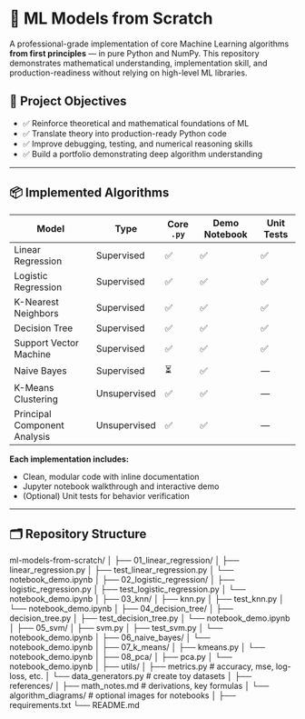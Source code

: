# 🧠 ML Models from Scratch

A professional-grade implementation of core Machine Learning algorithms **from first principles** — in pure Python and NumPy. This repository demonstrates mathematical understanding, implementation skill, and production-readiness without relying on high-level ML libraries.

## 🎯 Project Objectives
- ✅ Reinforce theoretical and mathematical foundations of ML  
- ✅ Translate theory into production-ready Python code  
- ✅ Improve debugging, testing, and numerical reasoning skills  
- ✅ Build a portfolio demonstrating deep algorithm understanding  

---

## 📦 Implemented Algorithms

| Model                  | Type        | Core `.py` | Demo Notebook | Unit Tests |
|------------------------|-------------|------------|---------------|------------|
| Linear Regression      | Supervised  | ✅         | ✅            | ✅         |
| Logistic Regression    | Supervised  | ✅         | ✅            | ✅         |
| K-Nearest Neighbors    | Supervised  | ✅         | ✅            | ✅         |
| Decision Tree          | Supervised  | ✅         | ✅            | ✅         |
| Support Vector Machine | Supervised  | ✅         | ✅            | ✅         |
| Naive Bayes            | Supervised  | ⏳         | ✅            | —          |
| K-Means Clustering     | Unsupervised| ✅         | ✅            | —          |
| Principal Component Analysis | Unsupervised| ✅     | ✅            | —          |

**Each implementation includes:**
- Clean, modular code with inline documentation  
- Jupyter notebook walkthrough and interactive demo  
- (Optional) Unit tests for behavior verification  

---

## 🗂️ Repository Structure
ml-models-from-scratch/
│
├── 01_linear_regression/
│   ├── linear_regression.py
│   ├── test_linear_regression.py
│   └── notebook_demo.ipynb
│
├── 02_logistic_regression/
│   ├── logistic_regression.py
│   ├── test_logistic_regression.py
│   └── notebook_demo.ipynb
│
├── 03_knn/
│   ├── knn.py
│   ├── test_knn.py
│   └── notebook_demo.ipynb
│
├── 04_decision_tree/
│   ├── decision_tree.py
│   ├── test_decision_tree.py
│   └── notebook_demo.ipynb
│
├── 05_svm/
│   ├── svm.py
│   ├── test_svm.py
│   └── notebook_demo.ipynb
│
├── 06_naive_bayes/
│   └── notebook_demo.ipynb
│
├── 07_k_means/
│   ├── kmeans.py
│   └── notebook_demo.ipynb
│
├── 08_pca/
│   ├── pca.py
│   └── notebook_demo.ipynb
│
├── utils/
│   ├── metrics.py          # accuracy, mse, log-loss, etc.
│   └── data_generators.py  # create toy datasets
│
├── references/
│   ├── math_notes.md       # derivations, key formulas
│   └── algorithm_diagrams/ # optional images for notebooks
│
├── requirements.txt
└── README.md
